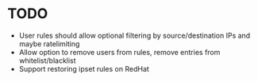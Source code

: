 # TODO

- User rules should allow optional filtering by source/destination IPs and maybe ratelimiting
- Allow option to remove users from rules, remove entries from whitelist/blacklist
- Support restoring ipset rules on RedHat